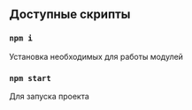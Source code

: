 ## Доступные скрипты

### `npm i`

Установка необходимых для работы модулей

### `npm start`

Для запуска проекта
